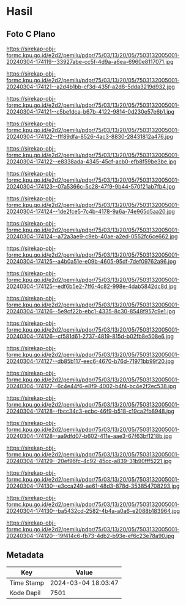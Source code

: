 # Hasil

## Foto C Plano

https://sirekap-obj-formc.kpu.go.id/e2d2/pemilu/pdpr/75/03/13/20/05/7503132005001-20240304-174119--33927abe-cc5f-4d9a-a6ea-6960e8117071.jpg

https://sirekap-obj-formc.kpu.go.id/e2d2/pemilu/pdpr/75/03/13/20/05/7503132005001-20240304-174121--a2d4b1bb-cf3d-435f-a2d8-5dda3219d932.jpg

https://sirekap-obj-formc.kpu.go.id/e2d2/pemilu/pdpr/75/03/13/20/05/7503132005001-20240304-174121--c5be1dca-b67b-4122-9814-0d230e57e6b1.jpg

https://sirekap-obj-formc.kpu.go.id/e2d2/pemilu/pdpr/75/03/13/20/05/7503132005001-20240304-174122--fff89dfa-8526-4ac3-8830-28431812a476.jpg

https://sirekap-obj-formc.kpu.go.id/e2d2/pemilu/pdpr/75/03/13/20/05/7503132005001-20240304-174122--e8338ada-4345-45cf-acb0-efb8f59be3be.jpg

https://sirekap-obj-formc.kpu.go.id/e2d2/pemilu/pdpr/75/03/13/20/05/7503132005001-20240304-174123--07a5366c-5c28-47f9-9b44-570f21ab7fb4.jpg

https://sirekap-obj-formc.kpu.go.id/e2d2/pemilu/pdpr/75/03/13/20/05/7503132005001-20240304-174124--1de2fce5-7c4b-4178-9a6a-74e965d5aa20.jpg

https://sirekap-obj-formc.kpu.go.id/e2d2/pemilu/pdpr/75/03/13/20/05/7503132005001-20240304-174124--a72a3ae9-c9eb-40ae-a2ed-0552fc6ce662.jpg

https://sirekap-obj-formc.kpu.go.id/e2d2/pemilu/pdpr/75/03/13/20/05/7503132005001-20240304-174125--a4b0a51e-e09b-4605-95df-7def09762a96.jpg

https://sirekap-obj-formc.kpu.go.id/e2d2/pemilu/pdpr/75/03/13/20/05/7503132005001-20240304-174125--edf6b5e2-7ff6-4c82-998e-4dab5842dc8d.jpg

https://sirekap-obj-formc.kpu.go.id/e2d2/pemilu/pdpr/75/03/13/20/05/7503132005001-20240304-174126--5e9cf22b-ebc1-4335-8c30-8548f957c9e1.jpg

https://sirekap-obj-formc.kpu.go.id/e2d2/pemilu/pdpr/75/03/13/20/05/7503132005001-20240304-174126--cf581d61-2737-4819-815d-b02fb8e508e6.jpg

https://sirekap-obj-formc.kpu.go.id/e2d2/pemilu/pdpr/75/03/13/20/05/7503132005001-20240304-174127--db85b117-eec6-4670-b76d-71971bb99f20.jpg

https://sirekap-obj-formc.kpu.go.id/e2d2/pemilu/pdpr/75/03/13/20/05/7503132005001-20240304-174127--6c4e44f6-e8f9-4002-b4f4-bc4e2f2ec538.jpg

https://sirekap-obj-formc.kpu.go.id/e2d2/pemilu/pdpr/75/03/13/20/05/7503132005001-20240304-174128--fbcc34c3-ecbc-46f9-b518-c19ca2fb8948.jpg

https://sirekap-obj-formc.kpu.go.id/e2d2/pemilu/pdpr/75/03/13/20/05/7503132005001-20240304-174128--aa9dfd07-b602-411e-aae3-67f63bf1218b.jpg

https://sirekap-obj-formc.kpu.go.id/e2d2/pemilu/pdpr/75/03/13/20/05/7503132005001-20240304-174129--20ef96fc-4c92-45cc-a839-31b90fff5221.jpg

https://sirekap-obj-formc.kpu.go.id/e2d2/pemilu/pdpr/75/03/13/20/05/7503132005001-20240304-174130--e3cca249-ae61-48d3-878d-353854708293.jpg

https://sirekap-obj-formc.kpu.go.id/e2d2/pemilu/pdpr/75/03/13/20/05/7503132005001-20240304-174130--ba5432cd-2582-4b4a-a0a6-e2088b183964.jpg

https://sirekap-obj-formc.kpu.go.id/e2d2/pemilu/pdpr/75/03/13/20/05/7503132005001-20240304-174120--19f414c6-fb73-4db2-b93e-ef6c23e78a90.jpg


## Metadata

| Key        | Value               |
| ---------- | ------------------- |
| Time Stamp | 2024-03-04 18:03:47 |
| Kode Dapil | 7501                |



